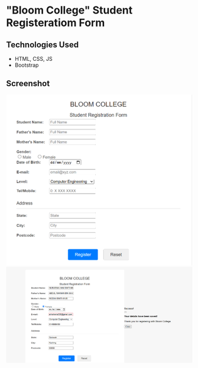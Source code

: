 # "Bloom College" Student Registeratiom Form

## Technologies Used
- HTML, CSS, JS
- Bootstrap

## Screenshot
![One](ss1.png)
![Two](ss2.png)
